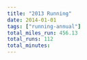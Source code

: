 ```yaml
---
title: "2013 Running"
date: 2014-01-01
tags: ["running-annual"]
total_miles_run: 456.13
total_runs: 112
total_minutes: 
---
```

